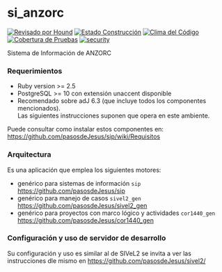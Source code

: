 # si_anzorc


[![Revisado por Hound](https://img.shields.io/badge/Reviewed_by-Hound-8E64B0.svg)](https://houndci.com) [![Estado Construcción](https://api.travis-ci.org/pasosdeJesus/sivel2.svg?branch=master)](https://travis-ci.org/pasosdeJesus/sivel2) [![Clima del Código](https://codeclimate.com/github/pasosdeJesus/sivel2/badges/gpa.svg)](https://codeclimate.com/github/pasosdeJesus/sivel2) [![Cobertura de Pruebas](https://codeclimate.com/github/pasosdeJesus/sivel2/badges/coverage.svg)](https://codeclimate.com/github/pasosdeJesus/sivel2) [![security](https://hakiri.io/github/pasosdeJesus/sivel2/master.svg)](https://hakiri.io/github/pasosdeJesus/sivel2/master)


Sistema de Información de ANZORC


### Requerimientos
* Ruby version >= 2.5
* PostgreSQL >= 10 con extensión unaccent disponible
* Recomendado sobre adJ 6.3 (que incluye todos los componentes mencionados).  
  Las siguientes instrucciones suponen que opera en este ambiente.

Puede consultar como instalar estos componentes en: 
https://github.com/pasosdeJesus/sip/wiki/Requisitos


### Arquitectura

Es una aplicación que emplea los siguientes motores:
*  genérico para sistemas de información ```sip``` https://github.com/pasosdeJesus/sip
*  genérico para manejo de casos ```sivel2_gen``` https://github.com/pasosdeJesus/sivel2_gen
*  genérico para proyectos con marco lógico y actividades ```cor1440_gen``` https://github.com/pasosdeJesus/cor1440_gen


### Configuración y uso de servidor de desarrollo
Su configuración y uso es similar al de SIVeL2 se invita a ver
las instrucciones dle mismo en
https://github.com/pasosdeJesus/sivel2/

